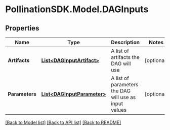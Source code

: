 
# PollinationSDK.Model.DAGInputs

## Properties

Name | Type | Description | Notes
------------ | ------------- | ------------- | -------------
**Artifacts** | [**List&lt;DAGInputArtifact&gt;**](DAGInputArtifact.md) | A list of artifacts the DAG will use | [optional] 
**Parameters** | [**List&lt;DAGInputParameter&gt;**](DAGInputParameter.md) | A list of parameters the DAG will use as input values | [optional] 

[[Back to Model list]](../README.md#documentation-for-models)
[[Back to API list]](../README.md#documentation-for-api-endpoints)
[[Back to README]](../README.md)

